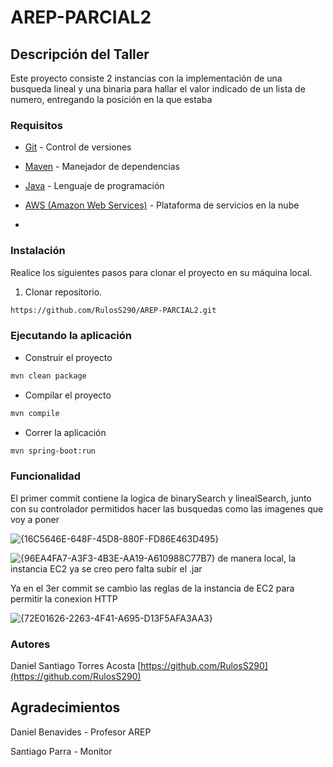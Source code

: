 # AREP-PARCIAL2

## Descripción del Taller

Este proyecto consiste 2 instancias con la implementación de una busqueda lineal y una binaria para hallar el valor indicado de un lista de numero, entregando la posición en la que estaba

### Requisitos

* [Git](https://git-scm.com/) - Control de versiones
* [Maven](https://maven.apache.org/) - Manejador de dependencias
* [Java](https://www.oracle.com/java/technologies/downloads/#java17) - Lenguaje de programación
* [AWS (Amazon Web Services)](https://aws.amazon.com/es/) - Plataforma de servicios en la nube

* 
### Instalación

Realice los siguientes pasos para clonar el proyecto en su máquina local.

1. Clonar repositorio.

```bash
https://github.com/RulosS290/AREP-PARCIAL2.git
```

### Ejecutando la aplicación

* Construir el proyecto
```bash
mvn clean package
```
* Compilar el proyecto
```bash
mvn compile
```
* Correr la aplicación
```bash
mvn spring-boot:run
```

### Funcionalidad

El primer commit contiene la logica de binarySearch y linealSearch, junto con su controlador permitidos hacer las busquedas como las imagenes que voy a poner

![{16C5646E-648F-45D8-880F-FD86E463D495}](https://github.com/user-attachments/assets/526e2364-8c76-43a4-a6fa-86256e5ccda0)

![{96EA4FA7-A3F3-4B3E-AA19-A610988C77B7}](https://github.com/user-attachments/assets/53bb9b7f-9c43-43de-9046-4029291d474a)
de manera local, la instancia EC2 ya se creo pero falta subir el .jar


Ya en el 3er commit se cambio las reglas de la instancia de EC2 para permitir la conexion HTTP

![{72E01626-2263-4F41-A695-D13F5AFA3AA3}](https://github.com/user-attachments/assets/a201000f-fbb4-414d-80a7-71274059d9db)


### Autores

Daniel Santiago Torres Acosta [https://github.com/RulosS290](https://github.com/RulosS290)

## Agradecimientos

Daniel Benavides - Profesor AREP

Santiago Parra - Monitor


